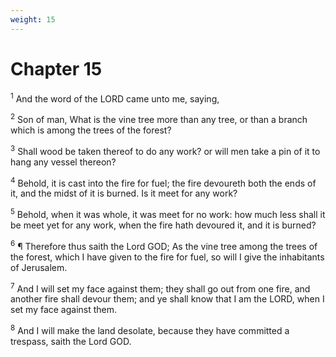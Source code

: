 ```yaml
---
weight: 15
---
```


# Chapter 15

<sup>1</sup> And the word of the LORD came unto me, saying, 

<sup>2</sup> Son of man, What is the vine tree more than any tree, or than a branch which is among the trees of the forest? 

<sup>3</sup> Shall wood be taken thereof to do any work? or will men take a pin of it to hang any vessel thereon? 

<sup>4</sup> Behold, it is cast into the fire for fuel; the fire devoureth both the ends of it, and the midst of it is burned. Is it meet for any work? 

<sup>5</sup> Behold, when it was whole, it was meet for no work: how much less shall it be meet yet for any work, when the fire hath devoured it, and it is burned? 

<sup>6</sup> ¶ Therefore thus saith the Lord GOD; As the vine tree among the trees of the forest, which I have given to the fire for fuel, so will I give the inhabitants of Jerusalem. 

<sup>7</sup> And I will set my face against them; they shall go out from one fire, and another fire shall devour them; and ye shall know that I am the LORD, when I set my face against them. 

<sup>8</sup> And I will make the land desolate, because they have committed a trespass, saith the Lord GOD. 


